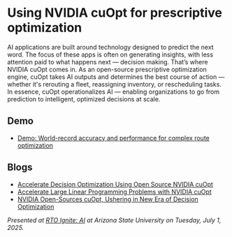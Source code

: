 # Using NVIDIA cuOpt for prescriptive optimization

AI applications are built around technology designed to predict the next word. The focus of these apps is often on generating insights, with less attention paid to what happens next — decision making. That’s where NVIDIA cuOpt comes in. As an open-source prescriptive optimization engine, cuOpt takes AI outputs and determines the best course of action — whether it's rerouting a fleet, reassigning inventory, or rescheduling tasks. In essence,  cuOpt operationalizes AI — enabling organizations to go from prediction to intelligent, optimized decisions at scale.

## Demo

* [Demo: World-record accuracy and performance for complex route optimization](https://build.nvidia.com/nvidia/nvidia-cuopt)

## Blogs

* [Accelerate Decision Optimization Using Open Source NVIDIA cuOpt](https://developer.nvidia.com/blog/accelerate-decision-optimization-using-open-source-nvidia-cuopt/)
* [Accelerate Large Linear Programming Problems with NVIDIA cuOpt](https://developer.nvidia.com/blog/accelerate-large-linear-programming-problems-with-nvidia-cuopt/)
* [NVIDIA Open-Sources cuOpt, Ushering in New Era of Decision Optimization](https://blogs.nvidia.com/blog/cuopt-open-source/)

*Presented at [RTO Ignite: AI](https://asuevents.asu.edu/event/rto-ignite-ai) at Arizona State University on Tuesday, July 1, 2025.*
